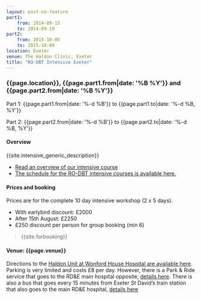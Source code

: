 ```yaml
---
layout: post-no-feature
part1:
    from: 2014-09-15
    to: 2014-09-19
part2:
    from: 2015-10-05
    to: 2015-10-09
location: Exeter
venue: The Haldon Clinic, Exeter
title: "RO-DBT Intensive Exeter"
---
```



### {{page.location}}, {{page.part1.from|date: '%B %Y'}}  and {{page.part2.from|date: '%B %Y'}}

Part 1:
    {{page.part1.from|date: '%-d %B'}} to {{page.part1.to|date: '%-d %B, %Y'}}

Part 2:
    {{page.part2.from|date: '%-d %B'}} to {{page.part2.to|date: '%-d %B, %Y'}}



#### Overview

{{site.intensive_generic_description}}

- [Read an overview of our intensive course](/training/intensive.html)
- [The schedule for the RO-DBT intensive courses is available here.](/training/intensive-timetable.html)


#### Prices and booking

Prices are for the complete 10 day intensive workshop (2 x 5 days).

- With earlybird discount: £2000
- After 15th August: £2250
- £250 discount per person for group booking (min 6)

> {{site.forbooking}}


#### Venue: {{page.venue}}

Directions to the [Haldon Unit at Wonford House Hospital are available here](http://www.nhs.uk/Services/hospitals/MapsAndDirections/DefaultView.aspx?id=3118). Parking is very limited and costs £8 per day. However, there is a Park & Ride service that goes to the RD&E main hospital opposite, [details here](http://www.rdehospital.nhs.uk/patients/where/parkandride.html). There is also a bus that goes every 15 minutes from Exeter St David’s train station that also goes to the main RD&E hospital, [details here](http://www.stagecoachbus.com/pdfs/XDAH000.pdf)



